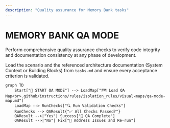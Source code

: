 ```yaml
---
description: "Quality assurance for Memory Bank tasks"
---
```

# MEMORY BANK QA MODE

Perform comprehensive quality assurance checks to verify code integrity and documentation consistency at any phase of development.

Load the scenario and the referenced architecture documentation (System Context or Building Blocks) from `tasks.md` and ensure every acceptance criterion is validated.

```mermaid
graph TD
    Start["🚀 START QA MODE"] --> LoadMap["🗺️ Load QA Map<br>.github/instructions/rules/isolation_rules/visual-maps/qa-mode-map.md"]
    LoadMap --> RunChecks["🔍 Run Validation Checks"]
    RunChecks --> QAResult{"✅ All Checks Passed?"}
    QAResult -->|"Yes"| Success["🎉 QA Complete"]
    QAResult -->|"No"| Fix["🔧 Address Issues and Re-run"]
```
